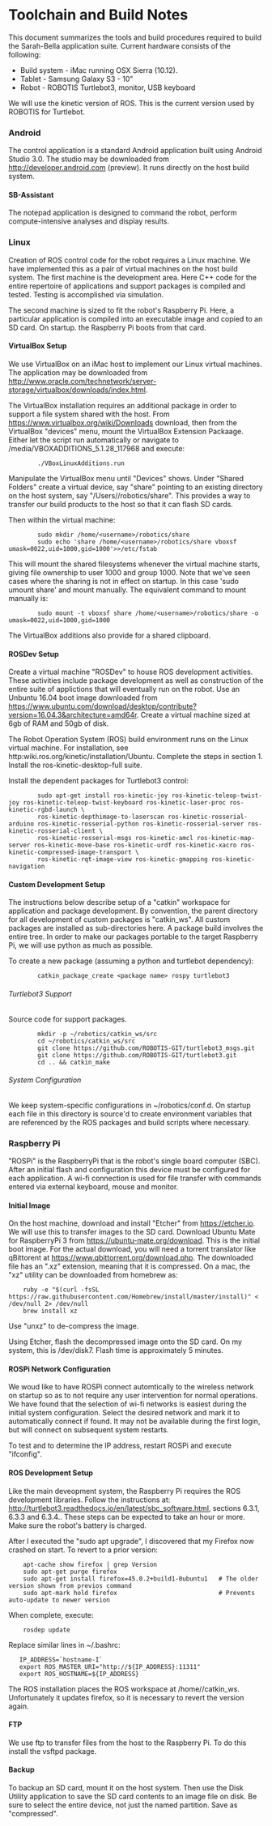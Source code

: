 # Toolchain and Build Notes

This document summarizes the tools and build procedures required to build the Sarah-Bella application suite. Current hardware consists of the following:
  * Build system - iMac running OSX Sierra (10.12).
  * Tablet - Samsung Galaxy S3 - 10"
  * Robot - ROBOTIS Turtlebot3, monitor, USB keyboard

We will use the kinetic version of ROS. This is the current version used by ROBOTIS for Turtlebot.

### Android
The control application is a standard Android application built using Android Studio 3.0. The studio may be downloaded from http://developer.android.com (preview). It runs directly on the host build system. 

#### SB-Assistant
The notepad application is designed to command the robot, perform compute-intensive analyses and display results. 

### Linux
Creation of ROS control code for the robot requires a Linux machine. We have implemented this as a pair of virtual machines on the host build system. 
The first machine is the development area. Here C++ code for the entire repertoire of applications and support packages is compiled and tested. Testing is accomplished via simulation.

The second machine is sized to fit the robot's Raspberry Pi. Here, a particular application is compiled into an executable image and copied to an SD card.
On startup. the Raspberry Pi boots from that card.

#### VirtualBox Setup
We use VirtualBox on an iMac host to implement our Linux virtual machines. The application may be downloaded from http://www.oracle.com/technetwork/server-storage/virtualbox/downloads/index.html. 

The VirtualBox installation requires an additional package in order to support a file system shared with the host. From https://www.virtualbox.org/wiki/Downloads download, then from the VirtualBox "devices" menu, 
mount the VirtualBox Extension Packaage.  Either let the script run automatically or 
navigate to /media/<username>VBOXADDITIONS_5.1.28_117968 and execute:

```
		./VBoxLinuxAdditions.run
```

Manipulate the VirtualBox menu until "Devices" shows. Under "Shared Folders" create a virtual device, say "share" pointing to an existing directory on the host system, say "/Users/<username>/robotics/share". 
This provides a way to transfer our build products to the host so that it can flash SD cards.

Then within the virtual machine:

```
		sudo mkdir /home/<username>/robotics/share
		sudo echo 'share /home/<username>/robotics/share vboxsf umask=0022,uid=1000,gid=1000'>>/etc/fstab
```

This will mount the shared filesystems whenever the virtual machine starts, giving file ownership to user 1000 and group 1000. Note that we've seen cases where the sharing is not in effect
on startup. In this case 'sudo umount share' and mount manually. The equivalent command to mount manually is:  
```
        sudo mount -t vboxsf share /home/<username>/robotics/share -o umask=0022,uid=1000,gid=1000
```
The VirtualBox additions also provide for a shared clipboard. 

#### ROSDev Setup
Create a virtual machine "ROSDev" to house ROS development activities. These activities include package development as well as construction of the entire suite of 
applictions that will eventually run on the robot.
Use an Unbuntu 16.04 boot image downloaded from https://www.ubuntu.com/download/desktop/contribute?version=16.04.3&architecture=amd64r.
Create a virtual machine sized at 6gb of RAM and 50gb of disk.

The Robot Operation System (ROS) build environment runs on the Linux virtual machine.
For installation, see http:wiki.ros.org/kinetic/installation/Ubuntu. Complete the steps in section 1. Install the ros-kinetic-desktop-full suite.

Install the dependent packages for Turtlebot3 control:
```
        sudo apt-get install ros-kinetic-joy ros-kinetic-teleop-twist-joy ros-kinetic-teleop-twist-keyboard ros-kinetic-laser-proc ros-kinetic-rgbd-launch \
		ros-kinetic-depthimage-to-laserscan ros-kinetic-rosserial-arduino ros-kinetic-rosserial-python ros-kinetic-rosserial-server ros-kinetic-rosserial-client \
		ros-kinetic-rosserial-msgs ros-kinetic-amcl ros-kinetic-map-server ros-kinetic-move-base ros-kinetic-urdf ros-kinetic-xacro ros-kinetic-compressed-image-transport \
		ros-kinetic-rqt-image-view ros-kinetic-gmapping ros-kinetic-navigation
```

#### Custom Development Setup
The instructions below describe setup of a "catkin" workspace for application and package development. By convention, the parent 
directory for all development of custom packages is "catkin_ws". All custom packages are installed as sub-directories here.
A package build involves the entire tree. In order to make our packages portable to the target Raspberry Pi, we will use
python as much as possible.

To create a new package (assuming a python and turtlebot dependency):
```
        catkin_package_create <package name> rospy turtlebot3
```

###### Turtlebot3 Support
Source code for support packages.

```
		mkdir -p ~/robotics/catkin_ws/src
		cd ~/robotics/catkin_ws/src
		git clone https://github.com/ROBOTIS-GIT/turtlebot3_msgs.git
		git clone https://github.com/ROBOTIS-GIT/turtlebot3.git
		cd .. && catkin_make
```

###### System Configuration
We keep system-specific configurations in ~/robotics/conf.d. On startup each file in this directory is source'd to create
environment variables that are referenced by the ROS packages and build scripts where necessary.

### Raspberry Pi
"ROSPi" is the RaspberryPi that is the robot's single board computer (SBC). After an initial flash and configuration
this device must be configured for each application. A wi-fi connection is used for file transfer with commands
entered via external keyboard, mouse and monitor.

#### Initial Image
On the host machine, download and install "Etcher" from https://etcher.io. We will use this to transfer images to the SD card.
Download Ubuntu Mate for RaspberryPi 3 from https://ubuntu-mate.org/download. This is the initial boot image.
For the actual download, you will need a torrent translator like qBittorent at https://www.qbittorrent.org/download.php.
The downloaded file has an ".xz" extension, meaning that it is compressed. On a mac, the "xz" utility can be downloaded
from homebrew as:

```
    ruby -e "$(curl -fsSL https://raw.githubusercontent.com/Homebrew/install/master/install)" < /dev/null 2> /dev/null
    brew install xz
```
Use "unxz" to de-compress the image.

Using Etcher, flash the decompressed image onto the SD card. On my system, this is /dev/disk7. Flash time is approximately 5 minutes.

#### ROSPi Network Configuration
We woud like to have ROSPi connect automtically to the wireless network on startup so as to not require any user intervention for normal operations.
We have found that the selection of wi-fi networks is easiest during the initial system configuration. Select the desired network and mark it to
automatically connect if found. It may not be available during the first login, but will connect on subsequent system restarts. 

To test and to determine the IP address, restart ROSPi and execute "ifconfig".

#### ROS Development Setup
Like the main deveopment system, the Raspberry Pi requires the ROS development libraries. Follow the instructions at:
http://turtlebot3.readthedocs.io/en/latest/sbc_software.html, sections 6.3.1, 6.3.3 and 6.3.4.. These steps can be expected to
take an hour or more. Make sure the robot's battery is charged.

After I executed the "sudo apt upgrade", I discovered that my Firefox now crashed on start. To revert to a prior version:
```
    apt-cache show firefox | grep Version
	sudo apt-get purge firefox
	sudo apt-get install firefox=45.0.2+build1-0ubuntu1   # The older version shown from previos command
	sudo apt-mark hold firefox                            # Prevents auto-update to newer version
```
When complete, execute:
```
    rosdep update
```
Replace similar lines in ~/.bashrc:
```
   IP_ADDRESS=`hostname-I`
   export ROS_MASTER_URI="http://${IP_ADDRESS}:11311"
   export ROS_HOSTNAME=${IP_ADDRESS}
```

The ROS installation places the ROS workspace at /home/<username>/catkin_ws. Unfortunately it updates firefox, so it is necessary
to revert the version again.

#### FTP
We use ftp to transfer files from the host to the Raspberry Pi. To do this install 
the vsftpd package.

#### Backup
To backup an SD card, mount it on the host system. Then use the Disk Utility application to save the SD card contents
to an image file on disk. Be sure to select the entire device, not just the named partition. Save as "compressed".

